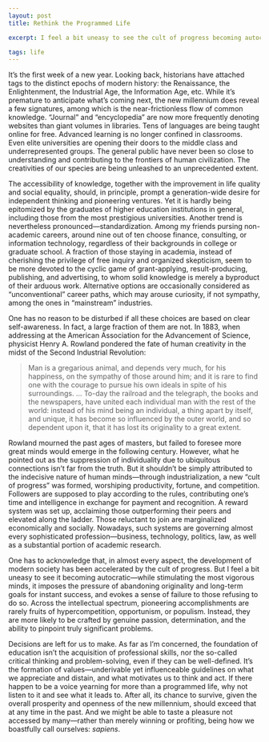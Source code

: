 ```yaml
---
layout: post
title: Rethink the Programmed Life

excerpt: I feel a bit uneasy to see the cult of progress becoming autocratic—while stimulating the most vigorous minds, it imposes the pressure of abandoning originality and long-term goals for instant success, and evokes a sense of failure to those refusing to do so. <br /><br /> The foundation of education isn’t the acquisition of professional skills, nor the so-called critical thinking and problem-solving. It’s the formation of values—underivable yet influenceable guidelines on what we appreciate and distain, and what motivates us to think and act. <br />

tags: life
---
```

It’s the first week of a new year. Looking back, historians have attached tags to the distinct epochs of modern history: the Renaissance, the Enlightenment, the Industrial Age, the Information Age, etc. While it’s premature to anticipate what’s coming next, the new millennium does reveal a few signatures, among which is the near-frictionless flow of common knowledge. “Journal” and “encyclopedia” are now more frequently denoting websites than giant volumes in libraries. Tens of languages are being taught online for free. Advanced learning is no longer confined in classrooms. Even elite universities are opening their doors to the middle class and underrepresented groups. The general public have never been so close to understanding and contributing to the frontiers of human civilization. The creativities of our species are being unleashed to an unprecedented extent.

The accessibility of knowledge, together with the improvement in life quality and social equality, should, in principle, prompt a generation-wide desire for independent thinking and pioneering ventures. Yet it is hardly being epitomized by the graduates of higher education institutions in general, including those from the most prestigious universities. Another trend is nevertheless pronounced—standardization. Among my friends pursing non-academic careers, around nine out of ten choose finance, consulting, or information technology, regardless of their backgrounds in college or graduate school. A fraction of those staying in academia, instead of cherishing the privilege of free inquiry and organized skepticism, seem to be more devoted to the cyclic game of grant-applying, result-producing, publishing, and advertising, to whom solid knowledge is merely a byproduct of their arduous work. Alternative options are occasionally considered as “unconventional” career paths, which may arouse curiosity, if not sympathy, among the ones in “mainstream” industries.

One has no reason to be disturbed if all these choices are based on clear self-awareness. In fact, a large fraction of them are not. In 1883, when addressing at the American Association for the Advancement of Science, physicist Henry A. Rowland pondered the fate of human creativity in the midst of the Second Industrial Revolution:

>Man is a gregarious animal, and depends very much, for his happiness, on the sympathy of those around him; and it is rare to find one with the courage to pursue his own ideals in spite of his surroundings. … To-day the railroad and the telegraph, the books and the newspapers, have united each individual man with the rest of the world: instead of his mind being an individual, a thing apart by itself, and unique, it has become so influenced by the outer world, and so dependent upon it, that it has lost its originality to a great extent.

Rowland mourned the past ages of masters, but failed to foresee more great minds would emerge in the following century. However, what he pointed out as the suppression of individuality due to ubiquitous connections isn’t far from the truth. But it shouldn’t be simply attributed to the indecisive nature of human minds—through industrialization, a new “cult of progress” was formed, worshiping productivity, fortune, and competition. Followers are supposed to play according to the rules, contributing one’s time and intelligence in exchange for payment and recognition. A reward system was set up, acclaiming those outperforming their peers and elevated along the ladder. Those reluctant to join are marginalized economically and socially. Nowadays, such systems are governing almost every sophisticated profession—business, technology, politics, law, as well as a substantial portion of academic research. 

One has to acknowledge that, in almost every aspect, the development of modern society has been accelerated by the cult of progress. But I feel a bit uneasy to see it becoming autocratic—while stimulating the most vigorous minds, it imposes the pressure of abandoning originality and long-term goals for instant success, and evokes a sense of failure to those refusing to do so. Across the intellectual spectrum, pioneering accomplishments are rarely fruits of hypercompetition, opportunism, or populism. Instead, they are more likely to be crafted by genuine passion, determination, and the ability to pinpoint truly significant problems.

Decisions are left for us to make. As far as I’m concerned, the foundation of education isn’t the acquisition of professional skills, nor the so-called critical thinking and problem-solving, even if they can be well-defined. It’s the formation of values—underivable yet influenceable guidelines on what we appreciate and distain, and what motivates us to think and act. If there happen to be a voice yearning for more than a programmed life, why not listen to it and see what it leads to. After all, its chance to survive, given the overall prosperity and openness of the new millennium, should exceed that at any time in the past. And we might be able to taste a pleasure not accessed by many—rather than merely winning or profiting, being how we boastfully call ourselves: _sapiens_. <br />

